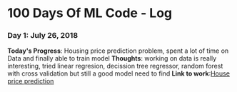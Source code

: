 # 100 Days Of ML Code - Log

### Day 1: July 26, 2018

**Today's Progress**: Housing price prediction problem, spent a lot of time on Data and finally able to train model
**Thoughts**: working on data is really interesting, tried linear regresion, decission tree regressor, random forest with cross validation but still a good model need to find
**Link to work**:[House price prediction](https://github.com/alokpadhi/House-Price-Prediction)
